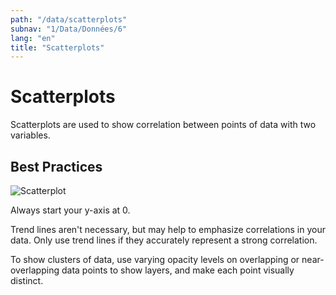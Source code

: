 ```yaml
---
path: "/data/scatterplots"
subnav: "1/Data/Données/6"
lang: "en"
title: "Scatterplots"
---
```


# Scatterplots

Scatterplots are used to show correlation between points of data with two variables.

## Best Practices

![Scatterplot](https://github.com/gctools-outilsgc/design-system/blob/master/documentation/examples/scatterplot.png)

Always start your y-axis at 0.

Trend lines aren't necessary, but may help to emphasize correlations in your data. Only use trend lines if they accurately represent a strong correlation.

To show clusters of data, use varying opacity levels on overlapping or near-overlapping data points to show layers, and make each point visually distinct.
